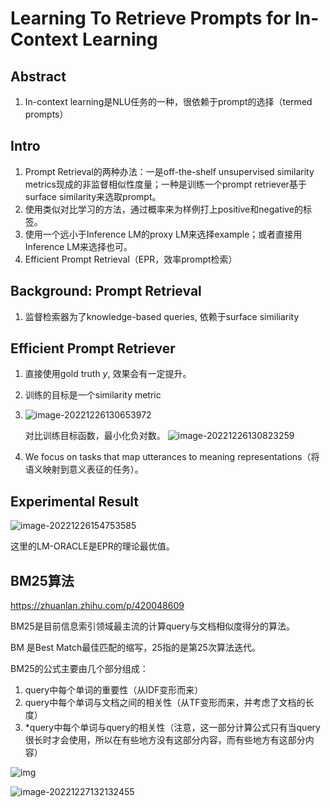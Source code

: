 # Learning To Retrieve Prompts for In-Context Learning

## Abstract

1. In-context learning是NLU任务的一种，很依赖于prompt的选择（termed prompts）

## Intro

1. Prompt Retrieval的两种办法：一是off-the-shelf unsupervised similarity metrics现成的非监督相似性度量；一种是训练一个prompt retriever基于surface similarity来选取prompt。  
2. 使用类似对比学习的方法，通过概率来为样例打上positive和negative的标签。
3. 使用一个远小于Inference LM的proxy LM来选择example；或者直接用Inference LM来选择也可。
4. Efficient Prompt Retrieval（EPR，效率prompt检索）

## Background: Prompt Retrieval

1. 监督检索器为了knowledge-based queries, 依赖于surface similiarity

## Efficient Prompt Retriever

1. 直接使用gold truth $y$, 效果会有一定提升。

2. 训练的目标是一个similarity metric

3. ![image-20221226130653972](https://cdn.jsdelivr.net/gh/JfyhDcm/TC/img/image-20221226130653972.png)

   对比训练目标函数，最小化负对数。
   ![image-20221226130823259](https://cdn.jsdelivr.net/gh/JfyhDcm/TC/img/image-20221226130823259.png)

4. We focus on tasks that map utterances to meaning representations（将语义映射到意义表征的任务）。

## Experimental Result

![image-20221226154753585](https://cdn.jsdelivr.net/gh/JfyhDcm/TC/img/image-20221226154753585.png)

这里的LM-ORACLE是EPR的理论最优值。

## BM25算法

https://zhuanlan.zhihu.com/p/420048609

BM25是目前信息索引领域最主流的计算query与文档相似度得分的算法。

BM 是Best Match最佳匹配的缩写，25指的是第25次算法迭代。

BM25的公式主要由几个部分组成：

1. query中每个单词的重要性（从IDF变形而来）
2. query中每个单词与文档之间的相关性（从TF变形而来，并考虑了文档的长度）
3. *query中每个单词与query的相关性（注意，这一部分计算公式只有当query很长时才会使用，所以在有些地方没有这部分内容，而有些地方有这部分内容）

![img](https://cdn.jsdelivr.net/gh/JfyhDcm/TC/img/v2-17d45648e225a8818bad87a9b2c39e7f_r.jpg)



![image-20221227132132455](https://cdn.jsdelivr.net/gh/JfyhDcm/TC/img/image-20221227132132455.png)

